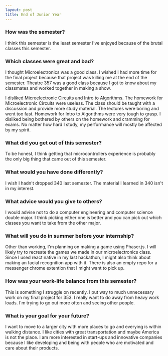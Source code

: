 ```yaml
---
layout: post
title: End of Junior Year
---
```


### How was the semester?

I think this semester is the least semester I've enjoyed because of the brutal classes this semester. 

### Which classes were great and bad?

I thought Microelectronics was a good class. I wished I had more time for the final project because that project was killing me at the end of the semester. Theatre 357 was a good class because I got to know about my classmates and worked together in making a show.

I disliked Microelectronic Circuits and Intro to Algorithms. The homework for Microelectronic Circuits were useless. The class should be taught with a discussion and provide more study material. The lectures were boring and went too fast. Homework for Intro to Algorithms were very tough to grasp. I disliked being bothered by others on the homework and cramming for exams. No matter how hard I study, my performance will mostly be affected by my spirit.

### What did you get out of this semester?

To be honest, I think getting that microcontrollers experience is probably the only big thing that came out of this semester. 

### What would you have done differently?

I wish I hadn't dropped 340 last semester. The material I learned in 340 isn't in my interest. 

### What advice would you give to others?

I would advise not to do a computer engineering and computer science double major. I think picking either one is better and you can pick out which classes you want to take from the other major. 

### What will you do in summer before your internship?

Other than working, I'm planning on making a game using Phaser.js. I will likely try to recreate the games we made in our microelectronics class. Since I used react native in my last hackathon, I might also think about making an facial recognition app with it. There is also an empty repo for a messenger chrome extention that I might want to pick up.

### How was your work-life balance from this semester?

This is something I struggle on recently. I put way to much unnecessary work on my final project for 353. I really want to do away from heavy work loads. I'm trying to go out more often and seeing other people. 

### What is your goal for your future?

I want to move to a larger city with more places to go and everying is within walking distance. I like cities with great transportation and maybe America is not the place. I am more interested in start-ups and innovative companies because I like developing and being with people who are motivated and care about their products.